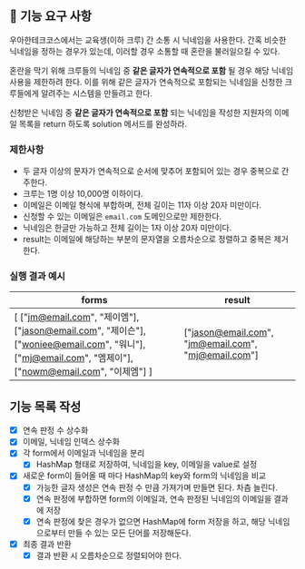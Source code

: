## 🚀 기능 요구 사항

우아한테크코스에서는 교육생(이하 크루) 간 소통 시 닉네임을 사용한다. 간혹 비슷한 닉네임을 정하는 경우가 있는데, 이러할 경우 소통할 때 혼란을 불러일으킬 수 있다.

혼란을 막기 위해 크루들의 닉네임 중 **같은 글자가 연속적으로 포함** 될 경우 해당 닉네임 사용을 제한하려 한다. 이를 위해 같은 글자가 연속적으로 포함되는 닉네임을 신청한 크루들에게 알려주는 시스템을 만들려고 한다.


신청받은 닉네임 중 **같은 글자가 연속적으로 포함** 되는 닉네임을 작성한 지원자의 이메일 목록을 return 하도록 solution 메서드를 완성하라.

### 제한사항

- 두 글자 이상의 문자가 연속적으로 순서에 맞추어 포함되어 있는 경우 중복으로 간주한다.
- 크루는 1명 이상 10,000명 이하이다.
- 이메일은 이메일 형식에 부합하며, 전체 길이는 11자 이상 20자 미만이다.
- 신청할 수 있는 이메일은 `email.com` 도메인으로만 제한한다.
- 닉네임은 한글만 가능하고 전체 길이는 1자 이상 20자 미만이다.
- result는 이메일에 해당하는 부분의 문자열을 오름차순으로 정렬하고 중복은 제거한다.

### 실행 결과 예시

| forms | result |
| --- | --- |
| [ ["jm@email.com", "제이엠"], ["jason@email.com", "제이슨"], ["woniee@email.com", "워니"], ["mj@email.com", "엠제이"], ["nowm@email.com", "이제엠"] ] | ["jason@email.com", "jm@email.com", "mj@email.com"] |

## 기능 목록 작성
- [x] 연속 판정 수 상수화
- [x] 이메일, 닉네임 인덱스 상수화
- [x] 각 form에서 이메일과 닉네임을 분리
  - [x] HashMap 형태로 저장하여, 닉네임을 key, 이메일을 value로 설정
- [x] 새로운 form이 들어올 때 마다 HashMap의 key와 form의 닉네임을 비교
  - [x] 가능한 글자 생성은 연속 판정 수 만큼 가져가며 만들면 된다. 차츰 늘린다.
  - [x] 연속 판정에 부합하면 form의 이메일과, 연속 판정된 닉네임의 이메일을 결과에 저장
  - [x] 연속 판정에 찾은 경우가 없으면 HashMap에 form 저장을 하고, 해당 닉네임으로부터 만들 수 있는 모든 단어를 저장해둔다.
- [x] 최종 결과 반환
  - [x] 결과 반환 시 오름차순으로 정렬되어야 한다.

